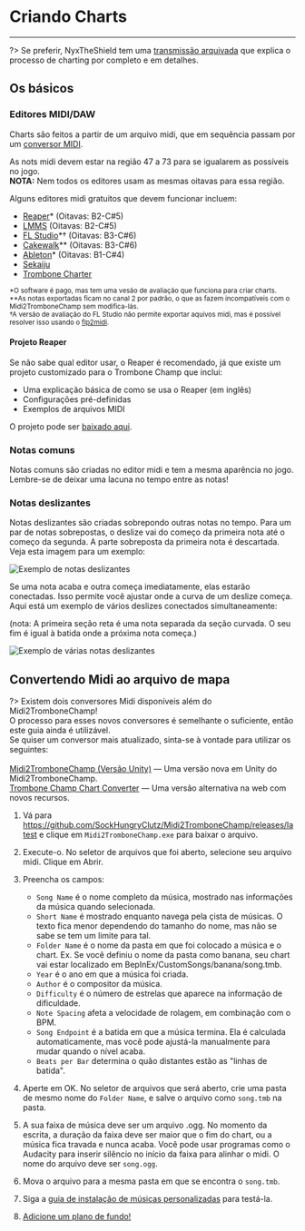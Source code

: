 # Criando Charts
---

?> Se preferir, NyxTheShield tem uma [transmissão arquivada](https://www.youtube.com/watch?v=ig27SlJveGs) que explica o processo de charting por completo e em detalhes.

## Os básicos
### Editores MIDI/DAW
Charts são feitos a partir de um arquivo midi, que em sequência passam por um [conversor MIDI](#converting-midi-to-map-file).

As nots midi devem estar na região 47 a 73 para se igualarem as possíveis no jogo.<br>**NOTA:** Nem todos os editores usam as mesmas oitavas para essa região.

Alguns editores midi gratuitos que devem funcionar incluem:
- [Reaper](https://www.reaper.fm/download.php)* (Oitavas: B2-C#5)
- [LMMS](https://lmms.io/download#windows) (Oitavas: B2-C#5)
- [FL Studio](https://www.image-line.com/fl-studio-download/)*† (Oitavas: B3-C#6)
- [Cakewalk](https://www.bandlab.com/products/cakewalk)** (Oitavas: B3-C#6)
- [Ableton](https://www.ableton.com/en/trial/)* (Oitavas: B1-C#4)
- [Sekaiju](http://openmidiproject.osdn.jp/Sekaiju_en.html)
- [Trombone Charter](https://github.com/towai/TromboneCharter/releases/latest)

<sub>*O software é pago, mas tem uma vesão de avaliação que funciona para criar charts.</sub><br> <sub>**As notas exportadas ficam no canal 2 por padrão, o que as fazem incompatíveis com o Midi2TromboneChamp sem modifica-lás.</sub><br> <sub>†A versão de avaliação do FL Studio não permite exportar aquivos midi, mas é possível resolver isso usando o <a href="https://github.com/Kaydax/flp2midi/releases/latest">flp2midi</a>.</p>

<h4 spaces-before="0">
  Projeto Reaper
</h4>

<p spaces-before="0">
  Se não sabe qual editor usar, o Reaper é recomendado, já que existe um projeto customizado para o Trombone Champ que inclui:
</p>

<ul>
  <li>
    Uma explicação básica de como se usa o Reaper (em inglês)
  </li>
  <li>
    Configurações pré-definidas
  </li>
  <li>
    Exemplos de arquivos MIDI
  </li>
</ul>

<p spaces-before="0">
  O projeto pode ser <a href="https://trombone.wiki/docs/files/REAPER_Trombone_Champ_Charting_Template.zip">baixado aqui</a>.
</p>

<h3 spaces-before="0">
  Notas comuns
</h3>

<p spaces-before="0">
  Notas comuns são criadas no editor midi e tem a mesma aparência no jogo. Lembre-se de deixar uma lacuna no tempo entre as notas!
</p>

<h3 spaces-before="0">
  Notas deslizantes
</h3>

<p spaces-before="0">
  Notas deslizantes são criadas sobrepondo outras notas no tempo. Para um par de notas sobrepostas, o deslize vai do começo da primeira nota até o começo da segunda. A parte sobreposta da primeira nota é descartada. Veja esta imagem para um exemplo:
</p>

<p spaces-before="0">
  <img src="../docs/files/slide1.png" alt="Exemplo de notas deslizantes" />
</p>

<p spaces-before="0">
  Se uma nota acaba e outra começa imediatamente, elas estarão conectadas. Isso permite você ajustar onde a curva de um deslize começa. Aqui está um exemplo de vários deslizes conectados simultaneamente:
</p>

<p spaces-before="0">
  (nota: A primeira seção reta é uma nota separada da seção curvada. O seu fim é igual à batida onde a próxima nota começa.)
</p>

<p spaces-before="0">
  <img src="../docs/files/slide2.png" alt="Exemplo de várias notas deslizantes" />
</p>

<h2 spaces-before="0">
  Convertendo Midi ao arquivo de mapa
</h2>

<p spaces-before="0">
  ?> Existem dois conversores Midi disponíveis além do Midi2TromboneChamp! <br>O processo para esses novos conversores é semelhante o suficiente, então este guia ainda é utilizável. <br>Se quiser um conversor mais atualizado, sinta-se à vontade para utilizar os seguintes: <br><br><a href="https://nyxtheshield.github.io/Midi2TromboneChamp/">Midi2TromboneChamp (Versão Unity)</a> — Uma versão nova em Unity do Midi2TromboneChamp. <br><a href="https://rshieldsprojects.github.io/projects/tccc/">Trombone Champ Chart Converter</a> — Uma versão alternativa na web com novos recursos.
</p>

<ol start="1">
  <li>
    <p spaces-before="0">
      Vá para <a href="https://github.com/SockHungryClutz/Midi2TromboneChamp/releases/latest" x-nc="1">https://github.com/SockHungryClutz/Midi2TromboneChamp/releases/latest</a> e clique em <code>Midi2TromboneChamp.exe</code> para baixar o arquivo.
    </p>
  </li>
  
  <li>
    <p spaces-before="0">
      Execute-o. No seletor de arquivos que foi aberto, selecione seu arquivo midi. Clique em Abrir.
    </p>
  </li>
  
  <li>
    <p spaces-before="0">
      Preencha os campos:
    </p>
    <ul>
      <li>
        <code>Song Name</code> é o nome completo da música, mostrado nas informações da música quando selecionada.
      </li>
      <li>
        <code>Short Name</code> é mostrado enquanto navega pela çista de músicas. O texto fica menor dependendo do tamanho do nome, mas não se sabe se tem um limite para tal.
      </li>
      <li>
        <code>Folder Name</code> é o nome da pasta em que foi colocado a música e o chart. Ex. Se você definiu o nome da pasta como banana, seu chart vai estar localizado em BepInEx/CustomSongs/banana/song.tmb.
      </li>
      <li>
        <code>Year</code> é o ano em que a música foi criada.
      </li>
      <li>
        <code>Author</code> é o compositor da música.
      </li>
      <li>
        <code>Difficulty</code> é o número de estrelas que aparece na informação de dificuldade.
      </li>
      <li>
        <code>Note Spacing</code> afeta a velocidade de rolagem, em combinação com o BPM.
      </li>
      <li>
        <code>Song Endpoint</code> é a batida em que a música termina. Ela é calculada automaticamente, mas você pode ajustá-la manualmente para mudar quando o nível acaba.
      </li>
      <li>
        <code>Beats per Bar</code> determina o quão distantes estão as "linhas de batida".
      </li>
    </ul>
  </li>
  
  <li>
    <p spaces-before="0">
      Aperte em OK. No seletor de arquivos que será aberto, crie uma pasta de mesmo nome do <code>Folder Name</code>, e salve o arquivo como <code>song.tmb</code> na pasta.
    </p>
  </li>
  
  <li>
    <p spaces-before="0">
      A sua faixa de música deve ser um arquivo .ogg. No momento da escrita, a duração da faixa deve ser maior que o fim do chart, ou a música fica travada e nunca acaba. Você pode usar programas como o Audacity para inserir silêncio no início da faixa para alinhar o midi. O nome do arquivo deve ser <code>song.ogg</code>.
    </p>
  </li>
  
  <li>
    <p spaces-before="0">
      Mova o arquivo para a mesma pasta em que se encontra o <code>song.tmb</code>.
    </p>
  </li>
  
  <li>
    <p spaces-before="0">
      Siga a <a href="installing-songs">guia de instalação de músicas personalizadas</a> para testá-la.
    </p>
  </li>
  
  <li>
    <p spaces-before="0">
      <a href="chart-backgrounds">Adicione um plano de fundo!</a>
    </p>
  </li>
</ol>
